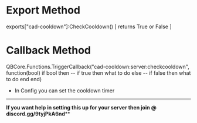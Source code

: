 # Export Method

exports["cad-cooldown"]:CheckCooldown()        [ returns True or False ]

# Callback Method

QBCore.Functions.TriggerCallback("cad-cooldown:server:checkcooldown", function(bool)
if bool then
-- if true then what to do
else
-- if false then what to do
end
end)


* In Config you can set the cooldown timer

---


**If you want help in setting this up for your server then join @ discord.gg/9tyjPkA6nd****
